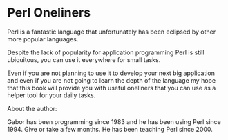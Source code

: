 # Perl Oneliners

Perl is a fantastic language that unfortunately has been eclipsed by other more popular languages.

Despite the lack of popularity for application programming Perl is still ubiquitous, you can use it everywhere for small tasks.

Even if you are not planning to use it to develop your next big application and even if you are not going to learn the depth of the language my hope that
this book will provide you with useful oneliners that you can use as a helper tool for your daily tasks.


About the author:

Gabor has been programming since 1983 and he has been using Perl since 1994. Give or take a few months.
He has been teaching Perl since 2000.

